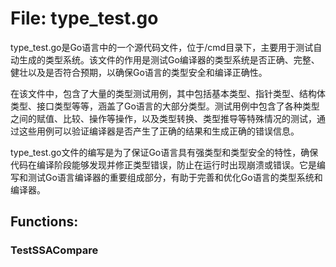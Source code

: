 # File: type_test.go

type_test.go是Go语言中的一个源代码文件，位于/cmd目录下，主要用于测试自动生成的类型系统。该文件的作用是测试Go编译器的类型系统是否正确、完整、健壮以及是否符合预期，以确保Go语言的类型安全和编译正确性。

在该文件中，包含了大量的类型测试用例，其中包括基本类型、指针类型、结构体类型、接口类型等等，涵盖了Go语言的大部分类型。测试用例中包含了各种类型之间的赋值、比较、操作等操作，以及类型转换、类型推导等特殊情况的测试，通过这些用例可以验证编译器是否产生了正确的结果和生成正确的错误信息。

type_test.go文件的编写是为了保证Go语言具有强类型和类型安全的特性，确保代码在编译阶段能够发现并修正类型错误，防止在运行时出现崩溃或错误。它是编写和测试Go语言编译器的重要组成部分，有助于完善和优化Go语言的类型系统和编译器。

## Functions:

### TestSSACompare





